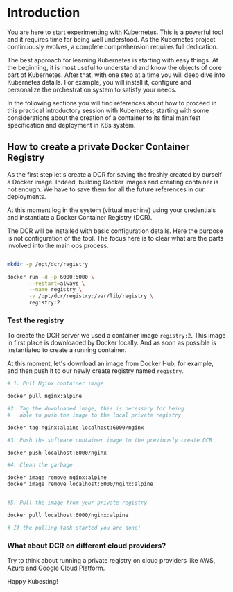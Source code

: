 # Introduction

You are here to start experimenting with Kubernetes. This is
a powerful tool and it requires time for being well understood.
As the Kubernetes project continuously evolves, a complete comprehension
requires full dedication.

The best approach for learning Kubernetes is starting with easy things.
At the beginning, it is most useful to understand and know the objects of
core part of Kubernetes. After that, with one step at a time you will deep dive
into Kubernetes details. For example, you will install it, configure and
personalize the orchestration system to satisfy your needs.

In the following sections you will find references about how to proceed
in this practical introductory session with Kubernetes; starting with
some considerations about the creation of a container to its final
manifest specification and deployment in K8s system.

## How to create a private Docker Container Registry

As the first step let's create a DCR for saving the
freshly created by ourself a Docker image. Indeed, building Docker
images and creating container is not enough. We have to save them
for all the future references in our deployments.

At this moment log in the system (virtual machine) using your
credentials and instantiate a Docker Container Registry (DCR).

The DCR will be installed with basic configuration details.
Here the purpose is not configuration of the tool. The focus here
is to clear what are the parts involved into the main ops process.

```bash

mkdir -p /opt/dcr/registry

docker run -d -p 6000:5000 \
       --restart=always \
       --name registry \
       -v /opt/dcr/registry:/var/lib/registry \
       registry:2

```

### Test the registry

To create the DCR server we used a container image `registry:2`.
This image in first place is downloaded by Docker locally. And as
soon as possible is instantiated to create a running container.

At this moment, let's download an image from Docker Hub, for example,
and then push it to our newly create registry named `registry`.

```bash
# 1. Pull Nginx container image

docker pull nginx:alpine

#2. Tag the downloaded image, this is necessary for being
#   able to push the image to the local private registry

docker tag nginx:alpine localhost:6000/nginx

#3. Push the software container image to the previously create DCR

docker push localhost:6000/nginx

#4. Clean the garbage

docker image remove nginx:alpine
docker image remove localhost:6000/nginx:alpine


#5. Pull the image from your private registry

docker pull localhost:6000/nginx:alpine

# If the pulling task started you are done!

```

### What about DCR on different cloud providers?

Try to think about running a private registry on cloud
providers like AWS, Azure and Google Cloud Platform.


Happy Kubesting!


